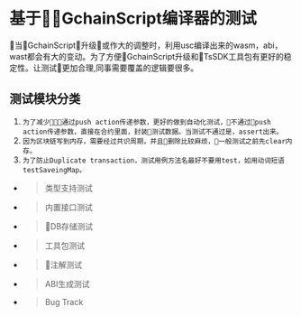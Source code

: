 # 基于GchainScript编译器的测试

当GchainScript升级或作大的调整时，利用usc编译出来的wasm，abi，wast都会有大的变动。为了方便GchainScript升级和TsSDK工具包有更好的稳定性。让测试更加合理,同事需要覆盖的逻辑要很多。

## 测试模块分类
1. `为了减少通过push action传递参数，更好的做到自动化测试，不通过push action传递参数，直接在合约里面，封装测试数据。当测试不通过是，assert出来。`
2. `因为区块链写到内存，需要经过共识周期，并且删除比较麻烦，一般测试之前先clear内存。`
3. `为了防止Duplicate transaction，测试用例方法名最好不要用test，如用动词短语testSaveingMap。`
- > 类型支持测试

- > 内置接口测试

- > DB存储测试

- > 工具包测试

- > 注解测试

- > ABI生成测试

- > Bug Track

